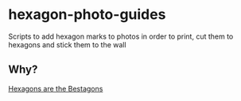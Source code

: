 # hexagon-photo-guides

Scripts to add hexagon marks to photos in order to print, cut them to hexagons and stick them to the wall

## Why?

[Hexagons are the Bestagons](https://www.youtube.com/watch?v=thOifuHs6eY)
